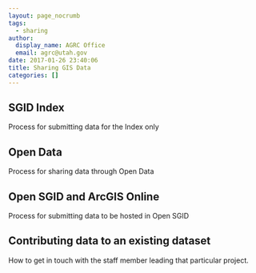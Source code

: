```yaml
---
layout: page_nocrumb
tags:
  - sharing
author:
  display_name: AGRC Office
  email: agrc@utah.gov
date: 2017-01-26 23:40:06
title: Sharing GIS Data
categories: []
---
```


## SGID Index

Process for submitting data for the Index only

## Open Data

Process for sharing data through Open Data

## Open SGID and ArcGIS Online

Process for submitting data to be hosted in Open SGID

## Contributing data to an existing dataset

How to get in touch with the staff member leading that particular project.
